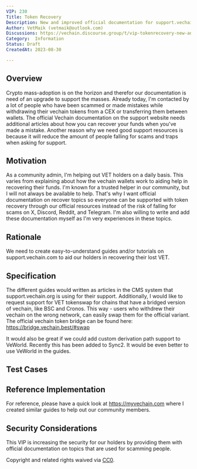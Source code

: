 ```yaml
---
VIP: 230
Title: Token Recovery
Description: New and improved official documentation for support.vechain.org to guide VET holders with a safe and successful token recovery process.
Author: VetMaik (vetmaik@outlook.com)
Discussions: https://vechain.discourse.group/t/vip-tokenrecovery-new-and-better-documentation-to-help-our-community-in-recovering-their-lost-funds/42
Category:  Information
Status: Draft
CreatedAt: 2023-08-30

---
```


## Overview
Crypto mass-adoption is on the horizon and therefor our documentation is need of an upgrade to support the masses. Already today, I'm contacted by a lot of people who have been scammed or made mistakes while withdrawing their vechain tokens from a CEX or transferring them between wallets. The official Vechain documentation on the support website needs additional articles about how you can recover your funds when you've made a mistake. Another reason why we need good support resources is because it will reduce the amount of people falling for scams and traps when asking for support.
  
## Motivation
As a community admin, I'm helping out VET holders on a daily basis. This varies from explaining about how the vechain wallets work to aiding help in recovering their funds. I'm known for a trusted helper in our community, but I will not always be available to help. That's why I want official documentation on recover topics so everyone can be supported with token recovery through our official resources instead of the risk of falling for scams on X, Discord, Reddit, and Telegram. I'm also willing to write and add these documentation myself as I'm very experiences in these topics.

## Rationale
We need to create easy-to-understand guides and/or tutorials on support.vechain.com to aid our holders in recovering their lost VET.
  
## Specification
The different guides would written as articles in the CMS system that support.vechain.org is using for their support.
Additionally, I would like to request support for VET tokenswap for chains that have a bridged version of vechain, like BSC and Cronos.
This way - users who withdrew their vechain on the wrong network, can easily swap them for the official variant.
The official vechain token bridge can be found here: https://bridge.vechain.best/#swap

It would also be great if we could add custom derivation path support to VeWorld. Recently this has been added to Sync2. It would be even better to use VeWorld in the guides.

## Test Cases
  
## Reference Implementation
For reference, please have a quick look at https://myvechain.com where I created similar guides to help out our community members.
  
## Security Considerations
This VIP is increasing the security for our holders by providing them with official documentation on topics that are used for scamming people.

Copyright and related rights waived via [CC0](./LICENSE.md).
